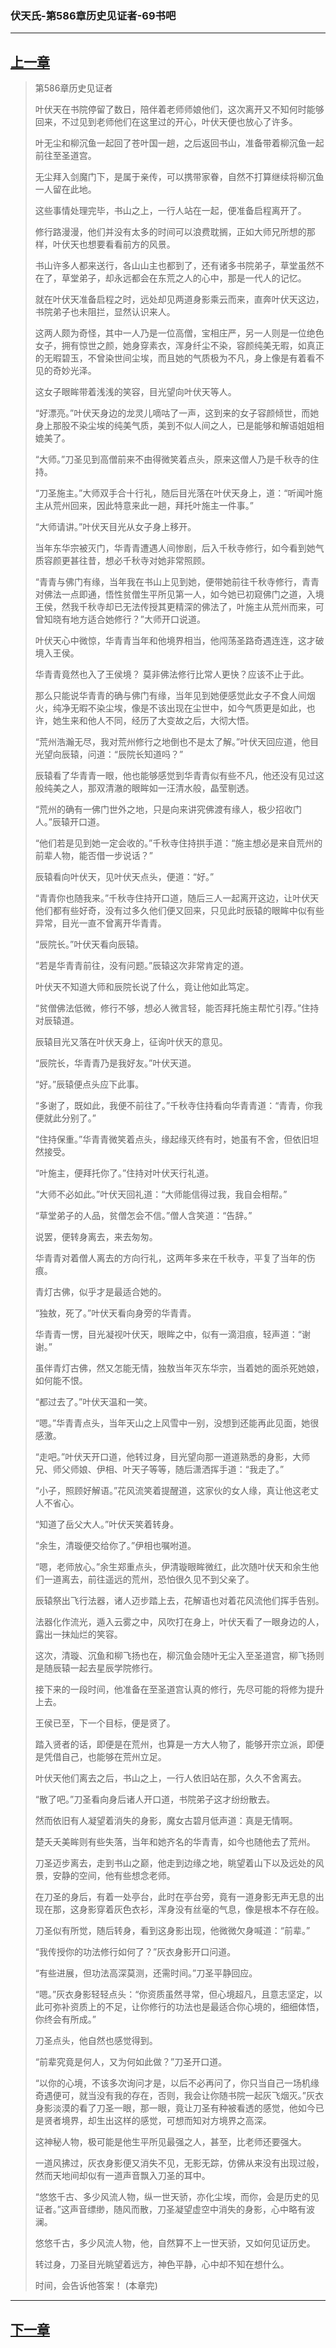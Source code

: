 ### 伏天氏-第586章历史见证者-69书吧

--------
[上一章](./53f1df1c6d5529cc9aea083d9b63d324.md)
--------


>
>
>
>第586章历史见证者
>
>叶伏天在书院停留了数日，陪伴着老师师娘他们，这次离开又不知何时能够回来，不过见到老师他们在这里过的开心，叶伏天便也放心了许多。
>
>叶无尘和柳沉鱼一起回了苍叶国一趟，之后返回书山，准备带着柳沉鱼一起前往至圣道宫。
>
>无尘拜入剑魔门下，是属于亲传，可以携带家眷，自然不打算继续将柳沉鱼一人留在此地。
>
>这些事情处理完毕，书山之上，一行人站在一起，便准备启程离开了。
>
>修行路漫漫，他们并没有太多的时间可以浪费耽搁，正如大师兄所想的那样，叶伏天也想要看看前方的风景。
>
>书山许多人都来送行，各山山主也都到了，还有诸多书院弟子，草堂虽然不在了，草堂弟子，却永远都会在东荒之人的心中，那是一代人的记忆。
>
>就在叶伏天准备启程之时，远处却见两道身影乘云而来，直奔叶伏天这边，书院弟子也未阻拦，显然认识来人。
>
>这两人颇为奇怪，其中一人乃是一位高僧，宝相庄严，另一人则是一位绝色女子，拥有惊世之颜，她身穿素衣，浑身纤尘不染，容颜纯美无暇，如真正的无暇碧玉，不曾染世间尘埃，而且她的气质极为不凡，身上像是有着看不见的奇妙光泽。
>
>这女子眼眸带着浅浅的笑容，目光望向叶伏天等人。
>
>“好漂亮。”叶伏天身边的龙灵儿嘀咕了一声，这到来的女子容颜倾世，而她身上那股不染尘埃的纯美气质，美到不似人间之人，已是能够和解语姐姐相媲美了。
>
>“大师。”刀圣见到高僧前来不由得微笑着点头，原来这僧人乃是千秋寺的住持。
>
>“刀圣施主。”大师双手合十行礼，随后目光落在叶伏天身上，道：“听闻叶施主从荒州回来，因此特意来此一趟，拜托叶施主一件事。”
>
>“大师请讲。”叶伏天目光从女子身上移开。
>
>当年东华宗被灭门，华青青遭遇人间惨剧，后入千秋寺修行，如今看到她气质容颜更甚往昔，想必千秋寺对她非常照顾。
>
>“青青与佛门有缘，当年我在书山上见到她，便带她前往千秋寺修行，青青对佛法一点即通，悟性贫僧生平所见第一人，如今她已初窥佛门之道，入境王侯，然我千秋寺却已无法传授其更精深的佛法了，叶施主从荒州而来，可曾知晓有地方适合她修行？”大师开口说道。
>
>叶伏天心中微惊，华青青当年和他境界相当，他闯荡圣路奇遇连连，这才破境入王侯。
>
>华青青竟然也入了王侯境？
>莫非佛法修行比常人更快？应该不止于此。
>
>那么只能说华青青的确与佛门有缘，当年见到她便感觉此女子不食人间烟火，纯净无暇不染尘埃，像是不该出现在尘世中，如今气质更是如此，也许，她生来和他人不同，经历了大变故之后，大彻大悟。
>
>“荒州浩瀚无尽，我对荒州修行之地倒也不是太了解。”叶伏天回应道，他目光望向辰辕，问道：“辰院长知道吗？”
>
>辰辕看了华青青一眼，他也能够感觉到华青青似有些不凡，他还没有见过这般纯美之人，那双清澈的眼眸如一汪清水般，晶莹剔透。
>
>“荒州的确有一佛门世外之地，只是向来讲究佛渡有缘人，极少招收门人。”辰辕开口道。
>
>“他们若是见到她一定会收的。”千秋寺住持拱手道：“施主想必是来自荒州的前辈人物，能否借一步说话？”
>
>辰辕看向叶伏天，见叶伏天点头，便道：“好。”
>
>“青青你也随我来。”千秋寺住持开口道，随后三人一起离开这边，让叶伏天他们都有些好奇，没有过多久他们便又回来，只见此时辰辕的眼眸中似有些异常，目光一直不曾离开华青青。
>
>“辰院长。”叶伏天看向辰辕。
>
>“若是华青青前往，没有问题。”辰辕这次非常肯定的道。
>
>叶伏天不知道大师和辰院长说了什么，竟让他如此笃定。
>
>“贫僧佛法低微，修行不够，想必人微言轻，能否拜托施主帮忙引荐。”住持对辰辕道。
>
>辰辕目光又落在叶伏天身上，征询叶伏天的意见。
>
>“辰院长，华青青乃是我好友。”叶伏天道。
>
>“好。”辰辕便点头应下此事。
>
>“多谢了，既如此，我便不前往了。”千秋寺住持看向华青青道：“青青，你我便就此分别了。”
>
>“住持保重。”华青青微笑着点头，缘起缘灭终有时，她虽有不舍，但依旧坦然接受。
>
>“叶施主，便拜托你了。”住持对叶伏天行礼道。
>
>“大师不必如此。”叶伏天回礼道：“大师能信得过我，我自会相帮。”
>
>“草堂弟子的人品，贫僧怎会不信。”僧人含笑道：“告辞。”
>
>说罢，便转身离去，来去匆匆。
>
>华青青对着僧人离去的方向行礼，这两年多来在千秋寺，平复了当年的伤痕。
>
>青灯古佛，似乎才是最适合她的。
>
>“独敖，死了。”叶伏天看向身旁的华青青。
>
>华青青一愣，目光凝视叶伏天，眼眸之中，似有一滴泪痕，轻声道：“谢谢。”
>
>虽伴青灯古佛，然又怎能无情，独敖当年灭东华宗，当着她的面杀死她娘，如何能不恨。
>
>“都过去了。”叶伏天温和一笑。
>
>“嗯。”华青青点头，当年天山之上风雪中一别，没想到还能再此见面，她很感激。
>
>“走吧。”叶伏天开口道，他转过身，目光望向那一道道熟悉的身影，大师兄、师父师娘、伊相、叶天子等等，随后潇洒挥手道：“我走了。”
>
>“小子，照顾好解语。”花风流笑着提醒道，这家伙的女人缘，真让他这老丈人不省心。
>
>“知道了岳父大人。”叶伏天笑着转身。
>
>“余生，清璇便交给你了。”伊相也嘱咐道。
>
>“嗯，老师放心。”余生郑重点头，伊清璇眼眸微红，此次随叶伏天和余生他们一道离去，前往遥远的荒州，恐怕很久见不到父亲了。
>
>辰辕祭出飞行法器，诸人迈步踏上去，花解语也对着花风流他们挥手告别。
>
>法器化作流光，遁入云雾之中，风吹打在身上，叶伏天看了一眼身边的人，露出一抹灿烂的笑容。
>
>这次，清璇、沉鱼和柳飞扬也在，柳沉鱼会随叶无尘入至圣道宫，柳飞扬则是随辰辕一起去星辰学院修行。
>
>接下来的一段时间，他准备在至圣道宫认真的修行，先尽可能的将修为提升上去。
>
>王侯已至，下一个目标，便是贤了。
>
>踏入贤者的话，即便是在荒州，也算是一方大人物了，能够开宗立派，即便是凭借自己，也能够在荒州立足。
>
>叶伏天他们离去之后，书山之上，一行人依旧站在那，久久不舍离去。
>
>“散了吧。”刀圣看向身后诸人开口道，书院弟子这才纷纷散去。
>
>然而依旧有人凝望着消失的身影，魔女古碧月低声道：真是无情啊。
>
>楚夭夭美眸则有些失落，当年和她齐名的华青青，如今也随他去了荒州。
>
>刀圣迈步离去，走到书山之巅，他走到边缘之地，眺望着山下以及远处的风景，安静的空间，他有些想念老师。
>
>在刀圣的身后，有着一处亭台，此时在亭台旁，竟有一道身影无声无息的出现在那，这身影穿着灰色衣衫，浑身没有丝毫的气息，像是根本不存在般。
>
>刀圣似有所觉，随后转身，看到这身影出现，他微微欠身喊道：“前辈。”
>
>“我传授你的功法修行如何了？”灰衣身影开口问道。
>
>“有些进展，但功法高深莫测，还需时间。”刀圣平静回应。
>
>“嗯。”灰衣身影轻轻点头：“你资质虽然寻常，但心境超凡，且意志坚定，以此可弥补资质上的不足，让你修行的功法也是最适合你心境的，细细体悟，你终会有所成。”
>
>刀圣点头，他自然也感觉得到。
>
>“前辈究竟是何人，又为何如此做？”刀圣开口道。
>
>“以你的心境，不该多次询问才是，以后不必再问了，你只当自己一场机缘奇遇便可，就当没有我的存在，否则，我会让你随书院一起灰飞烟灭。”灰衣身影淡漠的看了刀圣一眼，那一眼，竟让刀圣有种被看透的感觉，他如今已是贤者境界，却生出这样的感觉，可想而知对方境界之高深。
>
>这神秘人物，极可能是他生平所见最强之人，甚至，比老师还要强大。
>
>一道风拂过，灰衣身影便又消失不见，无影无踪，仿佛从来没有出现过般，然而天地间却似有一道声音飘入刀圣的耳中。
>
>“悠悠千古、多少风流人物，纵一世天骄，亦化尘埃，而你，会是历史的见证者。”这声音缥缈，随风而散，刀圣凝望虚空中消失的身影，心中略有波澜。
>
>悠悠千古，多少风流人物，他，自然算不上一世天骄，又如何见证历史。
>
>转过身，刀圣目光眺望着远方，神色平静，心中却不知在想什么。
>
>时间，会告诉他答案！
>(本章完)
>
>

--------
[下一章](./de5a1b2b134d5eb3a888373ba08803b4.md)
--------
